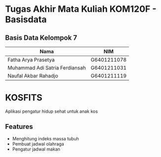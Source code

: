 # Tugas Akhir Mata Kuliah KOM120F - Basisdata
## Basis Data Kelompok 7 
| Nama | NIM |
| ---- | --- |
| Fatha Arya Prasetya | G6401211078 |
| Muhammad Adi Satria Ferdiansah | G6401211031 |
| Naufal Akbar Rahadjo | G6401211119 |

# KOSFITS
Aplikasi pengatur hidup sehat untuk anak kos

## Features
- Menghitung indeks massa tubuh
- Pembuat jadwal olahraga
- Pengatur jadwal makan
